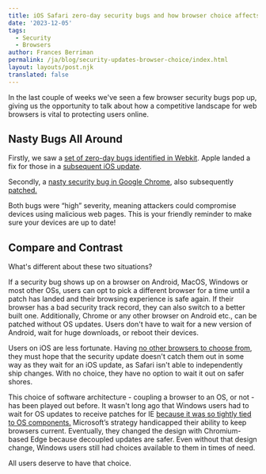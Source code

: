 ```yaml
---
title: iOS Safari zero-day security bugs and how browser choice affects user safety
date: '2023-12-05'
tags:
  - Security
  - Browsers
author: Frances Berriman
permalink: /ja/blog/security-updates-browser-choice/index.html
layout: layouts/post.njk
translated: false
---
```


In the last couple of weeks we've seen a few browser security bugs pop up, giving us the opportunity to talk about how a competitive landscape for web browsers is vital to protecting users online.

## Nasty Bugs All Around

Firstly, we saw a [set of zero-day bugs identified in Webkit](https://www.infosecurity-magazine.com/news/apple-patches-actively-exploited/). Apple landed a fix for those in a [subsequent iOS update](https://support.apple.com/en-us/HT214031).

Secondly, a [nasty security bug in Google Chrome](https://nvd.nist.gov/vuln/detail/CVE-2023-6345), also subsequently [patched.](https://www.malwarebytes.com/blog/news/2023/11/update-now-chrome-fixes-actively-exploited-zero-day-vulnerability)

Both bugs were “high” severity, meaning attackers could compromise devices using malicious web pages. This is your friendly reminder to make sure your devices are up to date!

## Compare and Contrast

What's different about these two situations? 

If a security bug shows up on a browser on Android, MacOS, Windows or most other OSs, users can opt to pick a different browser for a time until a patch has landed and their browsing experience is safe again. If their browser has a bad security track record, they can also switch to a better built one. Additionally, Chrome or any other browser on Android etc., can be patched without OS updates. Users don't have to wait for a new version of Android, wait for huge downloads, or reboot their devices.

Users on iOS are less fortunate. Having [no other browsers to choose from](/walled-gardens-report/#apple-has-effectively-banned-all-third-party-browsers), they must hope that the security update doesn't catch them out in some way as they wait for an iOS update, as Safari isn't able to independently ship changes. With no choice, they have no option to wait it out on safer shores.

This choice of software architecture - coupling a browser to an OS, or not - has been played out before. It wasn't long ago that Windows users had to wait for OS updates to receive patches for IE [because it was so tightly tied to OS components.](https://learn.microsoft.com/en-us/troubleshoot/developer/browsers/installation/prerequisite-updates-for-ie-11) Microsoft’s strategy handicapped their ability to keep browsers current. Eventually, they changed the design with Chromium-based Edge because decoupled updates are safer. Even without that design change, Windows users still had choices available to them in times of need. 

All users deserve to have that choice.
